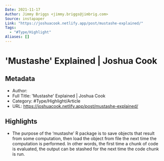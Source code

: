 ```yaml
---
Date: 2021-11-17
Author: Jimmy Briggs <jimmy.briggs@jimbrig.com>
Source: instapaper
Link: "https://joshuacook.netlify.app/post/mustashe-explained/"
Tags:
  - "#Type/Highlight"
Aliases: []
---
```


# 'Mustashe' Explained | Joshua Cook

## Metadata

* Author: 
* Full Title: 'Mustashe' Explained | Joshua Cook
* Category: #Type/Highlight/Article
* URL: https://joshuacook.netlify.app/post/mustashe-explained/

## Highlights

* The purpose of the ‘mustashe’ R package is to save objects that result from some computation, then load the object from file the next time the computation is performed. In other words, the first time a chunk of code is evaluated, the output can be stashed for the next time the code chunk is run.
